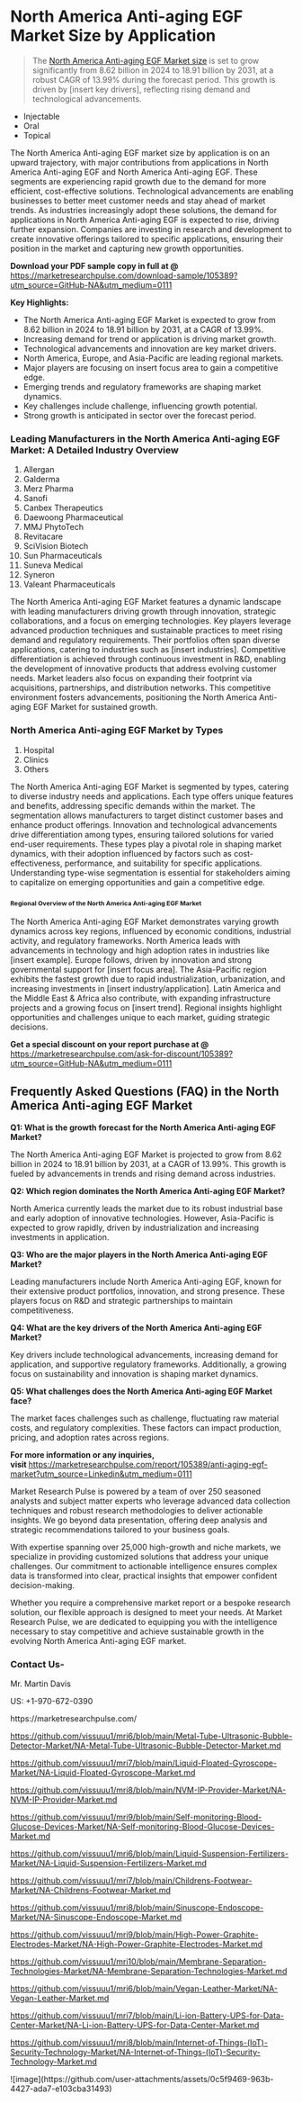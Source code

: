 <h1>North America Anti-aging EGF Market&nbsp;Size by Application</h1><blockquote><p>The <a href="https://marketresearchpulse.com/download-sample/105389?utm_source=GitHub-NA&amp;utm_medium=0111">North America Anti-aging EGF Market size</a> is set to grow significantly from 8.62 billion in 2024 to 18.91 billion by 2031, at a robust CAGR of 13.99% during the forecast period. This growth is driven by [insert key drivers], reflecting rising demand and technological advancements.</p></blockquote><ul><li>Injectable<li> Oral<li> Topical</li></ul><p>The North America Anti-aging EGF market size by application is on an upward trajectory, with major contributions from applications in North America Anti-aging EGF and North America Anti-aging EGF. These segments are experiencing rapid growth due to the demand for more efficient, cost-effective solutions. Technological advancements are enabling businesses to better meet customer needs and stay ahead of market trends. As industries increasingly adopt these solutions, the demand for applications in North America Anti-aging EGF is expected to rise, driving further expansion. Companies are investing in research and development to create innovative offerings tailored to specific applications, ensuring their position in the market and capturing new growth opportunities.</p><p><strong>Download your PDF sample copy in full at @ </strong><a href="https://marketresearchpulse.com/download-sample/105389?utm_source=GitHub-NA&amp;utm_medium=0111">https://marketresearchpulse.com/download-sample/105389?utm_source=GitHub-NA&amp;utm_medium=0111</a></p><p><strong>Key Highlights: </strong></p><ul><li>The North America Anti-aging EGF Market is expected to grow from 8.62 billion in 2024 to 18.91 billion by 2031, at a CAGR of 13.99%.</li><li>Increasing demand for trend or application is driving market growth.</li><li>Technological advancements and innovation are key market drivers.</li><li>North America, Europe, and Asia-Pacific are leading regional markets.</li><li>Major players are focusing on insert focus area to gain a competitive edge.</li><li>Emerging trends and regulatory frameworks are shaping market dynamics.</li><li>Key challenges include challenge, influencing growth potential.</li><li>Strong growth is anticipated in sector over the forecast period.</li></ul><h3>Leading Manufacturers in the North America Anti-aging EGF Market: A Detailed Industry Overview</h3><ol><li>Allergan</li><li>Galderma</li><li>Merz Pharma</li><li>Sanofi</li><li>Canbex Therapeutics</li><li>Daewoong Pharmaceutical</li><li>MMJ PhytoTech</li><li>Revitacare</li><li>SciVision Biotech</li><li>Sun Pharmaceuticals</li><li>Suneva Medical</li><li>Syneron</li><li>Valeant Pharmaceuticals</li></ol><div class="flex max-w-full flex-col flex-grow"><div class="min-h-8 text-message flex w-full flex-col items-end gap-2 whitespace-normal break-words [.text-message+&amp;]:mt-5" dir="auto" data-message-author-role="assistant" data-message-id="fd8432e4-4910-450d-b182-61b7bfb0a01f" data-message-model-slug="gpt-4o"><div class="flex w-full flex-col gap-1 empty:hidden first:pt-[3px]"><div class="markdown prose w-full break-words dark:prose-invert light"><p>The North America Anti-aging EGF Market features a dynamic landscape with leading manufacturers driving growth through innovation, strategic collaborations, and a focus on emerging technologies. Key players leverage advanced production techniques and sustainable practices to meet rising demand and regulatory requirements. Their portfolios often span diverse applications, catering to industries such as [insert industries]. Competitive differentiation is achieved through continuous investment in R&amp;D, enabling the development of innovative products that address evolving customer needs. Market leaders also focus on expanding their footprint via acquisitions, partnerships, and distribution networks. This competitive environment fosters advancements, positioning the North America Anti-aging EGF Market for sustained growth.</p></div></div></div></div><h3>North America Anti-aging EGF Market by Types</h3><ol><li>Hospital<li> Clinics<li> Others</li></ol><div class="flex max-w-full flex-col flex-grow"><div class="min-h-8 text-message flex w-full flex-col items-end gap-2 whitespace-normal break-words [.text-message+&amp;]:mt-5" dir="auto" data-message-author-role="assistant" data-message-id="084470be-0bb7-4664-bddf-5156b4f41249" data-message-model-slug="gpt-4o-mini"><div class="flex w-full flex-col gap-1 empty:hidden first:pt-[3px]"><div class="markdown prose w-full break-words dark:prose-invert light"><p>The North America Anti-aging EGF Market is segmented by types, catering to diverse industry needs and applications. Each type offers unique features and benefits, addressing specific demands within the market. The segmentation allows manufacturers to target distinct customer bases and enhance product offerings. Innovation and technological advancements drive differentiation among types, ensuring tailored solutions for varied end-user requirements. These types play a pivotal role in shaping market dynamics, with their adoption influenced by factors such as cost-effectiveness, performance, and suitability for specific applications. Understanding type-wise segmentation is essential for stakeholders aiming to capitalize on emerging opportunities and gain a competitive edge.</p></div></div></div></div><h3><span style="font-size: 11px;">Regional Overview of the North America Anti-aging EGF Market</span></h3><div class="flex max-w-full flex-col flex-grow"><div class="min-h-8 text-message flex w-full flex-col items-end gap-2 whitespace-normal break-words [.text-message+&amp;]:mt-5" dir="auto" data-message-author-role="assistant" data-message-id="e9038762-ce64-4e30-91c9-9bd413514231" data-message-model-slug="gpt-4o-mini"><div class="flex w-full flex-col gap-1 empty:hidden first:pt-[3px]"><div class="markdown prose w-full break-words dark:prose-invert light"><p>The North America Anti-aging EGF Market demonstrates varying growth dynamics across key regions, influenced by economic conditions, industrial activity, and regulatory frameworks. North America leads with advancements in technology and high adoption rates in industries like [insert example]. Europe follows, driven by innovation and strong governmental support for [insert focus area]. The Asia-Pacific region exhibits the fastest growth due to rapid industrialization, urbanization, and increasing investments in [insert industry/application]. Latin America and the Middle East &amp; Africa also contribute, with expanding infrastructure projects and a growing focus on [insert trend]. Regional insights highlight opportunities and challenges unique to each market, guiding strategic decisions.</p></div></div></div></div><p><strong>Get a special discount on your report purchase at @ </strong><a href="https://marketresearchpulse.com/ask-for-discount/105389?utm_source=GitHub-NA&amp;utm_medium=0111">https://marketresearchpulse.com/ask-for-discount/105389?utm_source=GitHub-NA&amp;utm_medium=0111</a></p><h2>Frequently Asked Questions (FAQ) in the North America Anti-aging EGF Market</h2><p><strong>Q1: What is the growth forecast for the North America Anti-aging EGF Market?</strong></p><p>The North America Anti-aging EGF Market is projected to grow from 8.62 billion in 2024 to 18.91 billion by 2031, at a CAGR of 13.99%. This growth is fueled by advancements in trends and rising demand across industries.</p><p><strong>Q2: Which region dominates the North America Anti-aging EGF Market?</strong></p><p>North America currently leads the market due to its robust industrial base and early adoption of innovative technologies. However, Asia-Pacific is expected to grow rapidly, driven by industrialization and increasing investments in application.</p><p><strong>Q3: Who are the major players in the North America Anti-aging EGF Market?</strong></p><p>Leading manufacturers include North America Anti-aging EGF, known for their extensive product portfolios, innovation, and strong presence. These players focus on R&amp;D and strategic partnerships to maintain competitiveness.</p><p><strong>Q4: What are the key drivers of the North America Anti-aging EGF Market?</strong></p><p>Key drivers include technological advancements, increasing demand for application, and supportive regulatory frameworks. Additionally, a growing focus on sustainability and innovation is shaping market dynamics.</p><p><strong>Q5: What challenges does the North America Anti-aging EGF Market face?</strong></p><p>The market faces challenges such as challenge, fluctuating raw material costs, and regulatory complexities. These factors can impact production, pricing, and adoption rates across regions.</p><p><strong>For more information or any inquiries, visit&nbsp;</strong><a href="https://marketresearchpulse.com/report/105389/anti-aging-egf-market?utm_source=Linkedin&utm_medium=0111">https://marketresearchpulse.com/report/105389/anti-aging-egf-market?utm_source=Linkedin&utm_medium=0111</a></p><p>Market Research Pulse is powered by a team of over 250 seasoned analysts and subject matter experts who leverage advanced data collection techniques and robust research methodologies to deliver actionable insights. We go beyond data presentation, offering deep analysis and strategic recommendations tailored to your business goals.</p><p>With expertise spanning over 25,000 high-growth and niche markets, we specialize in providing customized solutions that address your unique challenges. Our commitment to actionable intelligence ensures complex data is transformed into clear, practical insights that empower confident decision-making.</p><p>Whether you require a comprehensive market report or a bespoke research solution, our flexible approach is designed to meet your needs. At Market Research Pulse, we are dedicated to equipping you with the intelligence necessary to stay competitive and achieve sustainable growth in the evolving North America Anti-aging EGF market.</p><h3><strong>Contact Us-</strong></h3><p>Mr. Martin Davis</p><p>US: +1-970-672-0390</p><p>https://marketresearchpulse.com/</p><p><a href="https://github.com/vissuuu1/mri6/blob/main/Metal-Tube-Ultrasonic-Bubble-Detector-Market/NA-Metal-Tube-Ultrasonic-Bubble-Detector-Market.md">https://github.com/vissuuu1/mri6/blob/main/Metal-Tube-Ultrasonic-Bubble-Detector-Market/NA-Metal-Tube-Ultrasonic-Bubble-Detector-Market.md</a></p><p><a href="https://github.com/vissuuu1/mri7/blob/main/Liquid-Floated-Gyroscope-Market/NA-Liquid-Floated-Gyroscope-Market.md">https://github.com/vissuuu1/mri7/blob/main/Liquid-Floated-Gyroscope-Market/NA-Liquid-Floated-Gyroscope-Market.md</a></p><p><a href="https://github.com/vissuuu1/mri8/blob/main/NVM-IP-Provider-Market/NA-NVM-IP-Provider-Market.md">https://github.com/vissuuu1/mri8/blob/main/NVM-IP-Provider-Market/NA-NVM-IP-Provider-Market.md</a></p><p><a href="https://github.com/vissuuu1/mri9/blob/main/Self-monitoring-Blood-Glucose-Devices-Market/NA-Self-monitoring-Blood-Glucose-Devices-Market.md">https://github.com/vissuuu1/mri9/blob/main/Self-monitoring-Blood-Glucose-Devices-Market/NA-Self-monitoring-Blood-Glucose-Devices-Market.md</a></p><p><a href="https://github.com/vissuuu1/mri6/blob/main/Liquid-Suspension-Fertilizers-Market/NA-Liquid-Suspension-Fertilizers-Market.md">https://github.com/vissuuu1/mri6/blob/main/Liquid-Suspension-Fertilizers-Market/NA-Liquid-Suspension-Fertilizers-Market.md</a></p><p><a href="https://github.com/vissuuu1/mri7/blob/main/Childrens-Footwear-Market/NA-Childrens-Footwear-Market.md">https://github.com/vissuuu1/mri7/blob/main/Childrens-Footwear-Market/NA-Childrens-Footwear-Market.md</a></p><p><a href="https://github.com/vissuuu1/mri8/blob/main/Sinuscope-Endoscope-Market/NA-Sinuscope-Endoscope-Market.md">https://github.com/vissuuu1/mri8/blob/main/Sinuscope-Endoscope-Market/NA-Sinuscope-Endoscope-Market.md</a></p><p><a href="https://github.com/vissuuu1/mri9/blob/main/High-Power-Graphite-Electrodes-Market/NA-High-Power-Graphite-Electrodes-Market.md">https://github.com/vissuuu1/mri9/blob/main/High-Power-Graphite-Electrodes-Market/NA-High-Power-Graphite-Electrodes-Market.md</a></p><p><a href="https://github.com/vissuuu1/mri10/blob/main/Membrane-Separation-Technologies-Market/NA-Membrane-Separation-Technologies-Market.md">https://github.com/vissuuu1/mri10/blob/main/Membrane-Separation-Technologies-Market/NA-Membrane-Separation-Technologies-Market.md</a></p><p><a href="https://github.com/vissuuu1/mri6/blob/main/Vegan-Leather-Market/NA-Vegan-Leather-Market.md">https://github.com/vissuuu1/mri6/blob/main/Vegan-Leather-Market/NA-Vegan-Leather-Market.md</a></p><p><a href="https://github.com/vissuuu1/mri7/blob/main/Li-ion-Battery-UPS-for-Data-Center-Market/NA-Li-ion-Battery-UPS-for-Data-Center-Market.md">https://github.com/vissuuu1/mri7/blob/main/Li-ion-Battery-UPS-for-Data-Center-Market/NA-Li-ion-Battery-UPS-for-Data-Center-Market.md</a></p><p><a href="https://github.com/vissuuu1/mri8/blob/main/Internet-of-Things-(IoT)-Security-Technology-Market/NA-Internet-of-Things-(IoT)-Security-Technology-Market.md">https://github.com/vissuuu1/mri8/blob/main/Internet-of-Things-(IoT)-Security-Technology-Market/NA-Internet-of-Things-(IoT)-Security-Technology-Market.md</a></p>
![image](https://github.com/user-attachments/assets/0c5f9469-963b-4427-ada7-e103cba31493)
